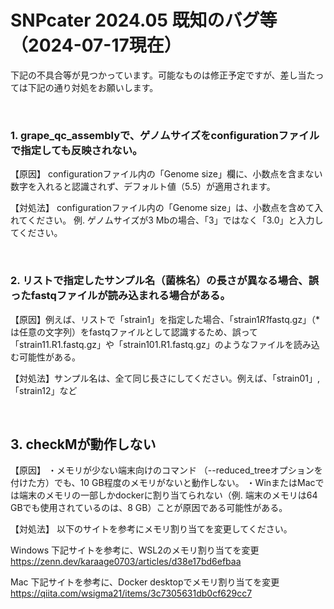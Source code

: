 # SNPcater 2024.05 既知のバグ等（2024-07-17現在）
下記の不具合等が見つかっています。可能なものは修正予定ですが、差し当たっては下記の通り対処をお願いします。

<br>

### 1. grape_qc_assemblyで、ゲノムサイズをconfigurationファイルで指定しても反映されない。

【原因】
configurationファイル内の「Genome size」欄に、小数点を含まない数字を入れると認識されず、デフォルト値（5.5）が適用されます。

【対処法】
configurationファイル内の「Genome size」は、小数点を含めて入れてください。
例. ゲノムサイズが3 Mbの場合、「3」ではなく「3.0」と入力してください。

<br>

### 2. リストで指定したサンプル名（菌株名）の長さが異なる場合、誤ったfastqファイルが読み込まれる場合がある。
【原因】例えば、リストで「strain1」を指定した場合、「strain1*R1*fastq.gz」（*は任意の文字列）をfastqファイルとして認識するため、誤って「strain11.R1.fastq.gz」や「strain101.R1.fastq.gz」のようなファイルを読み込む可能性がある。

【対処法】サンプル名は、全て同じ長さにしてください。例えば、「strain01」, 「strain12」など

<br>

## 3. checkMが動作しない
【原因】
・メモリが少ない端末向けのコマンド （--reduced_treeオプションを付けた方）でも、10 GB程度のメモリがないと動作しない。
・WinまたはMacでは端末のメモリの一部しかdockerに割り当てられない（例. 端末のメモリは64 GBでも使用されているのは、8 GB）ことが原因である可能性がある。

【対処法】
以下のサイトを参考にメモリ割り当てを変更してください。

Windows
下記サイトを参考に、WSL2のメモリ割り当てを変更
https://zenn.dev/karaage0703/articles/d38e17bd6efbaa

Mac
下記サイトを参考に、Docker desktopでメモリ割り当てを変更
https://qiita.com/wsigma21/items/3c7305631db0cf629cc7

